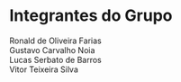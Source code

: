 # Integrantes do Grupo


Ronald de Oliveira Farias <br> 
Gustavo Carvalho Noia <br>
Lucas Serbato de Barros <br>
Vitor Teixeira Silva <br>
